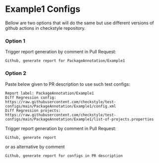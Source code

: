 # Example1 Configs

Bellow are two options that will do the same but use different versions
of github actions in checkstyle repository.


### Option 1
Trigger report generation by comment in Pull Request:
```
Github, generate report for PackageAnnotation/Example1
```

### Option 2

Paste below given to PR description to use such test configs:
```
Report label: PackageAnnotation/Example1
Diff Regression config: https://raw.githubusercontent.com/checkstyle/test-configs/main/PackageAnnotation/Example1/config.xml
Diff Regression projects: https://raw.githubusercontent.com/checkstyle/test-configs/main/PackageAnnotation/Example1/list-of-projects.properties
```

Trigger report generation by comment in Pull Request:
```
Github, generate report
```
or as alternative by comment
```
Github, generate report for configs in PR description
```
